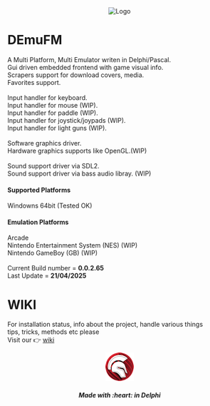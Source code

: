 <div align='center'>
<img src="https://github.com/user-attachments/assets/254714f0-526d-4779-b8ba-0494ddbe2e25" alt="Logo" width="200" height="150">
</div>

# DEmuFM
A Multi Platform, Multi Emulator writen in Delphi/Pascal.<br> 
Gui driven embedded frontend with game visual info.<br>
Scrapers support for download covers, media.<br>
Favorites support.<br>
<br>
Input handler for keyboard.<br>
Input handler for mouse (WIP).<br>
Input handler for paddle (WIP).<br>
Input handler for joystick/joypads (WIP).<br>
Input handler for light guns (WIP).<br>
<br>
Software graphics driver.<br>
Hardware graphics supports like OpenGL.(WIP) <br> 
<br>
Sound support driver via SDL2.<br>
Sound support driver via bass audio libray. (WIP)<br>

#### Supported Platforms
Windowns 64bit (Tested OK)

#### Emulation Platforms
Arcade <br>
Nintendo Entertainment System (NES) (WIP)<br>
Nintendo GameBoy (GB) (WIP)<br>
<br>
Current Build number = **0.0.2.65**<br>
Last Update          = **21/04/2025**

# WIKI
For installation status, info about the project, handle various things <br>
tips, tricks, methods etc please <br>
Visit our 👉 [wiki](https://github.com/azrael11/DEmuFM/wiki/DEmuFM)

<p align="center">
<img src="readme_images/delphi.png" alt="Delphi">
</p>
<h5 align="center">
Made with :heart: in Delphi
</h5>
